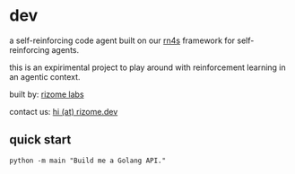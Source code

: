 # dev

a self-reinforcing code agent built on our [rn4s](https://github.com/rizome-dev/rn4s) framework for self-reinforcing agents.

this is an expirimental project to play around with reinforcement learning in an agentic context.

built by: [rizome labs](https://rizome.dev)

contact us: [hi (at) rizome.dev](mailto:hi@rizome.dev)

## quick start

```shell
python -m main "Build me a Golang API."
```
